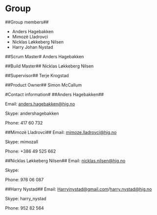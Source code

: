 # Group #
##Group members##
* Anders Hagebakken
* Mimozë Lladrovci
* Nicklas Løkkeberg Nilsen
* Harry Johan Nystad

##Scrum Master#
Anders Hagebakken

##Build Master##
Nicklas Løkkeberg Nilsen

##Supervisor##
Terje Krogstad

##Product Owner##
Simon McCallum


#Contact information#
##Anders Hagebakken##

Email: anders.hagebakken@hig.no

Skype: andershagebakken

Phone: 417 60 732

##Mimozë Lladrovci##
Email: mimoze.lladrovci@hig.no

Skype: mimozall

Phone: +386 49 525 662

##Nicklas Løkkeberg Nilsen##
Email: nicklas.nilsen@hig.no

Skype: 

Phone: 976 06 087

##Harry Nystad##
Email: Harryjnystad@gmail.com/harry.nystad@hig.no

Skype: harry_nystad

Phone: 952 82 564
